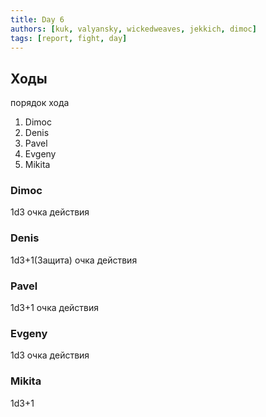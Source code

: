 ```yaml
---
title: Day 6
authors: [kuk, valyansky, wickedweaves, jekkich, dimoc]
tags: [report, fight, day]
---
```


## Ходы

порядок хода

1. Dimoc
1. Denis
1. Pavel
1. Evgeny
1. Mikita

### Dimoc

1d3 очка действия

### Denis

1d3+1(Защита) очка действия

### Pavel

1d3+1 очка действия

### Evgeny

1d3 очка действия

### Mikita

1d3+1